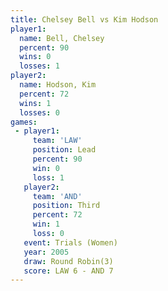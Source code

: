 ```yaml
---
title: Chelsey Bell vs Kim Hodson
player1:             
  name: Bell, Chelsey
  percent: 90        
  wins: 0            
  losses: 1          
player2:             
  name: Hodson, Kim  
  percent: 72        
  wins: 1            
  losses: 0          
games:
 - player1:        
     team: 'LAW'   
     position: Lead
     percent: 90   
     win: 0        
     loss: 1       
   player2:         
     team: 'AND'    
     position: Third
     percent: 72    
     win: 1         
     loss: 0        
   event: Trials (Women)
   year: 2005           
   draw: Round Robin(3) 
   score: LAW 6 - AND 7 
---
```


